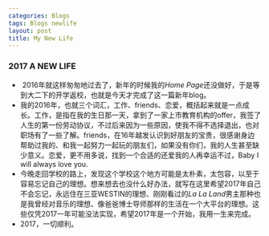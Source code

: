 ```yaml
---
categories: Blogs
tags: Blogs newlife
layout: post
title: My New Life
---
```



### 2017 A NEW LIFE
- ​ 2016年就这样匆匆地过去了，新年的时候我的*Home Page*还没做好，于是等到大二下的开学返校，也就是今天才完成了这一篇新年blog。
- 我的2016年，也就三个词汇，工作、friends、恋爱，概括起来就是一点成长。工作，是指在我的生日那一天，拿到了一家上市教育机构的offer，我签了人生的第一份劳动协议，不过后来因为一些原因，使我不得不选择退出，也对职场有了一些了解。friends，在16年越发认识到好朋友的宝贵，很感谢身边帮助过我的、和我一起努力一起玩的朋友们，如果没有你们，我的人生甚至缺少意义。恋爱，更不用多说，找到一个合适的还爱我的人再幸运不过，Baby I will always love you.
- 今晚走回学校的路上，发现这个学校这个地方可能是太朴素，太包容，以至于容易忘记自己的理想。想来想去也没什么好办法，就写在这里希望2017年自己不会忘记，永远住在三亚WESTIN的理想、刚刚看过的*La La Land*男主那种也是我曾经对音乐的理想、像爸爸博士导师那样的生活在一个大平台的理想。这些仅凭2017一年可能没法实现，希望2017年是一个开始，我用一生来完成。
- ​2017，一切顺利。

